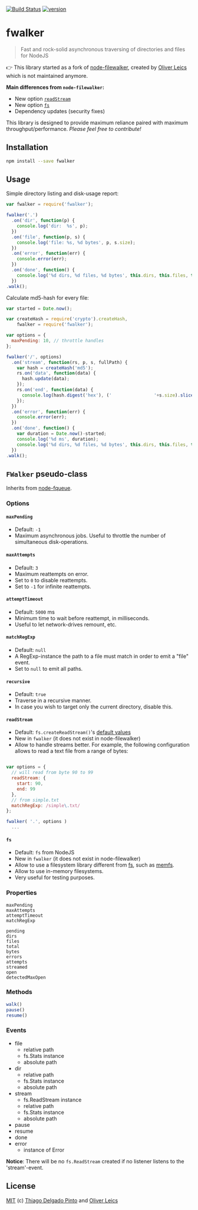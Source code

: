 [![Build Status](https://travis-ci.org/thiagodp/fwalker.svg?branch=master)](https://travis-ci.org/thiagodp/fwalker)
[![version](https://img.shields.io/npm/v/fwalker?color=%234CC61E&label=latest%20version)](https://badge.fury.io/js/fwalker)

# fwalker

> Fast and rock-solid asynchronous traversing of directories and files for NodeJS

👉 This library started as a fork of [node-filewalker](https://github.com/oleics/node-filewalker), created by [Oliver Leics](https://github.com/oleics/node-filewalker#mit-license) which is not maintained anymore.

**Main differences from `node-filewalker`:**

- New option [`readStream`](https://github.com/thiagodp/fwalker#readstream)
- New option [`fs`](https://github.com/thiagodp/fwalker#fs)
- Dependency updates (security fixes)

This library is designed to provide maximum reliance paired with maximum throughput/performance. *Please feel free to contribute!*

## Installation

```bash
npm install --save fwalker
```

## Usage

Simple directory listing and disk-usage report:

```js
var fwalker = require('fwalker');

fwalker('.')
  .on('dir', function(p) {
    console.log('dir:  %s', p);
  })
  .on('file', function(p, s) {
    console.log('file: %s, %d bytes', p, s.size);
  })
  .on('error', function(err) {
    console.error(err);
  })
  .on('done', function() {
    console.log('%d dirs, %d files, %d bytes', this.dirs, this.files, this.bytes);
  })
.walk();
```

Calculate md5-hash for every file:

```js
var started = Date.now();

var createHash = require('crypto').createHash,
    fwalker = require('fwalker');

var options = {
  maxPending: 10, // throttle handles
};

fwalker('/', options)
  .on('stream', function(rs, p, s, fullPath) {
    var hash = createHash('md5');
    rs.on('data', function(data) {
      hash.update(data);
    });
    rs.on('end', function(data) {
      console.log(hash.digest('hex'), ('                '+s.size).slice(-16), p);
    });
  })
  .on('error', function(err) {
    console.error(err);
  })
  .on('done', function() {
    var duration = Date.now()-started;
    console.log('%d ms', duration);
    console.log('%d dirs, %d files, %d bytes', this.dirs, this.files, this.bytes);
  })
.walk();
```

## `FWalker` pseudo-class

Inherits from [node-fqueue](https://github.com/oleics/node-fqueue).

### Options

#### `maxPending`

- Default: `-1`
- Maximum asynchronous jobs. Useful to throttle the number of simultaneous disk-operations.

#### `maxAttempts`
- Default: `3`
- Maximum reattempts on error.
- Set to `0` to disable reattempts.
- Set to `-1` for infinite reattempts.

#### `attemptTimeout`
- Default: `5000` ms
- Minimum time to wait before reattempt, in milliseconds.
- Useful to let network-drives remount, etc.

#### `matchRegExp`
- Default: `null`
- A RegExp-instance the path to a file must match in order to emit a "file" event.
- Set to `null` to emit all paths.

#### `recursive`
- Default: `true`
- Traverse in a recursive manner.
- In case you wish to target only the current directory, disable this.

#### `readStream`
- Default: `fs.createReadStream()`'s [default values](https://nodejs.org/api/fs.html#fs_fs_createreadstream_path_options)
- New in `fwalker` (it does not exist in node-filewalker)
- Allow to handle streams better. For example, the following configuration allows to read a text file from a range of bytes:
```javascript

var options = {
  // will read from byte 90 to 99
  readStream: {
    start: 90,
    end: 99
  },
  // from simple.txt
  matchRegExp: /simple\.txt/
};

fwalker( '.', options )
  ...
```

#### `fs`
- Default: `fs` from NodeJS
- New in `fwalker` (it does not exist in node-filewalker)
- Allow to use a filesystem library different from [fs](https://nodejs.org/api/fs.html), such as [memfs](https://github.com/streamich/memfs).
- Allow to use in-memory filesystems.
- Very useful for testing purposes.


### Properties

```
maxPending
maxAttempts
attemptTimeout
matchRegExp

pending
dirs
files
total
bytes
errors
attempts
streamed
open
detectedMaxOpen
```

### Methods

```javascript
walk()
pause()
resume()
```

### Events

- file
  - relative path
  - fs.Stats instance
  - absolute path
- dir
  - relative path
  - fs.Stats instance
  - absolute path
- stream
  - fs.ReadStream instance
  - relative path
  - fs.Stats instance
  - absolute path
- pause
- resume
- done
- error
  - instance of Error

**Notice**: There will be no `fs.ReadStream` created if no listener listens to the 'stream'-event.

## License

[MIT](https://opensource.org/licenses/MIT) (c) [Thiago Delgado Pinto](https://github.com/thiagodp/) and [Oliver Leics](https://github.com/oleics)
